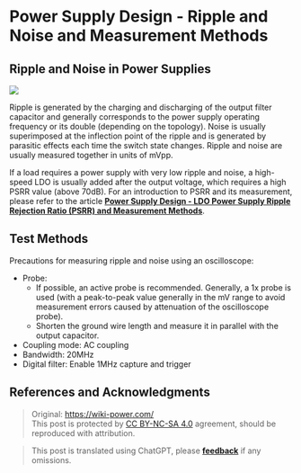 # Power Supply Design - Ripple and Noise and Measurement Methods

## Ripple and Noise in Power Supplies

![](https://f004.backblazeb2.com/file/wiki-media/img/20220708164040.png)

Ripple is generated by the charging and discharging of the output filter capacitor and generally corresponds to the power supply operating frequency or its double (depending on the topology). Noise is usually superimposed at the inflection point of the ripple and is generated by parasitic effects each time the switch state changes. Ripple and noise are usually measured together in units of mVpp.

If a load requires a power supply with very low ripple and noise, a high-speed LDO is usually added after the output voltage, which requires a high PSRR value (above 70dB). For an introduction to PSRR and its measurement, please refer to the article [**Power Supply Design - LDO Power Supply Ripple Rejection Ratio (PSRR) and Measurement Methods**](https://wiki-power.com/en/%E7%94%B5%E6%BA%90%E8%AE%BE%E8%AE%A1-LDO%E7%94%B5%E6%BA%90%E6%8A%91%E5%88%B6%E6%AF%94%EF%BC%88PSRR%EF%BC%89%E4%B8%8E%E6%B5%8B%E9%87%8F%E6%96%B9%E6%B3%95).

## Test Methods

Precautions for measuring ripple and noise using an oscilloscope:

- Probe:
  - If possible, an active probe is recommended. Generally, a 1x probe is used (with a peak-to-peak value generally in the mV range to avoid measurement errors caused by attenuation of the oscilloscope probe).
  - Shorten the ground wire length and measure it in parallel with the output capacitor.
- Coupling mode: AC coupling
- Bandwidth: 20MHz
- Digital filter: Enable 1MHz capture and trigger

## References and Acknowledgments

> Original: <https://wiki-power.com/>  
> This post is protected by [CC BY-NC-SA 4.0](https://creativecommons.org/licenses/by/4.0/deed.en) agreement, should be reproduced with attribution.

> This post is translated using ChatGPT, please [**feedback**](https://github.com/linyuxuanlin/Wiki_MkDocs/issues/new) if any omissions.